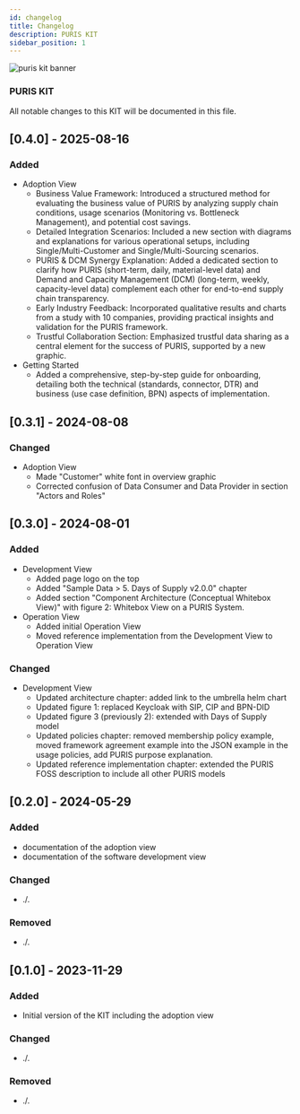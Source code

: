 ```yaml
---
id: changelog
title: Changelog
description: PURIS KIT
sidebar_position: 1
---
```

![puris kit banner](@site/static/img/kits/puris/puris-kit-logo.svg)

### PURIS KIT

All notable changes to this KIT will be documented in this file.

## [0.4.0] - 2025-08-16

### Added

- Adoption View
  - Business Value Framework: Introduced a structured method for evaluating the business value of PURIS by analyzing supply chain conditions, usage scenarios (Monitoring vs. Bottleneck Management), and potential cost savings.
  - Detailed Integration Scenarios: Included a new section with diagrams and explanations for various operational setups, including Single/Multi-Customer and Single/Multi-Sourcing scenarios.
  - PURIS & DCM Synergy Explanation: Added a dedicated section to clarify how PURIS (short-term, daily, material-level data) and Demand and Capacity Management (DCM) (long-term, weekly, capacity-level data) complement each other for end-to-end supply chain transparency.
  - Early Industry Feedback: Incorporated qualitative results and charts from a study with 10 companies, providing practical insights and validation for the PURIS framework.
  - Trustful Collaboration Section: Emphasized trustful data sharing as a central element for the success of PURIS, supported by a new graphic.
- Getting Started
  - Added a comprehensive, step-by-step guide for onboarding, detailing both the technical (standards, connector, DTR) and business (use case definition, BPN) aspects of implementation.

## [0.3.1] - 2024-08-08

### Changed

- Adoption View
  - Made "Customer" white font in overview graphic
  - Corrected confusion of Data Consumer and Data Provider in section "Actors and Roles"

## [0.3.0] - 2024-08-01

### Added

- Development View
  - Added page logo on the top
  - Added "Sample Data > 5. Days of Supply v2.0.0" chapter
  - Added section "Component Architecture (Conceptual Whitebox View)" with figure 2: Whitebox View on a PURIS System.
- Operation View
  - Added initial Operation View
  - Moved reference implementation from the Development View to Operation View

### Changed

- Development View
  - Updated architecture chapter: added link to the umbrella helm chart
  - Updated figure 1: replaced Keycloak with SIP, CIP and BPN-DID
  - Updated figure 3 (previously 2): extended with Days of Supply model
  - Updated policies chapter: removed membership policy example, moved framework agreement example into the JSON example in the usage policies, add PURIS purpose explanation.
  - Updated reference implementation chapter: extended the PURIS FOSS description to include all other PURIS models

## [0.2.0] - 2024-05-29

### Added​

- documentation of the adoption view
- documentation of the software development view

### Changed​

- ./.

### Removed​

- ./.

## [0.1.0] - 2023-11-29

### Added

- Initial version of the KIT including the adoption view

### Changed

- ./.

### Removed

- ./.
